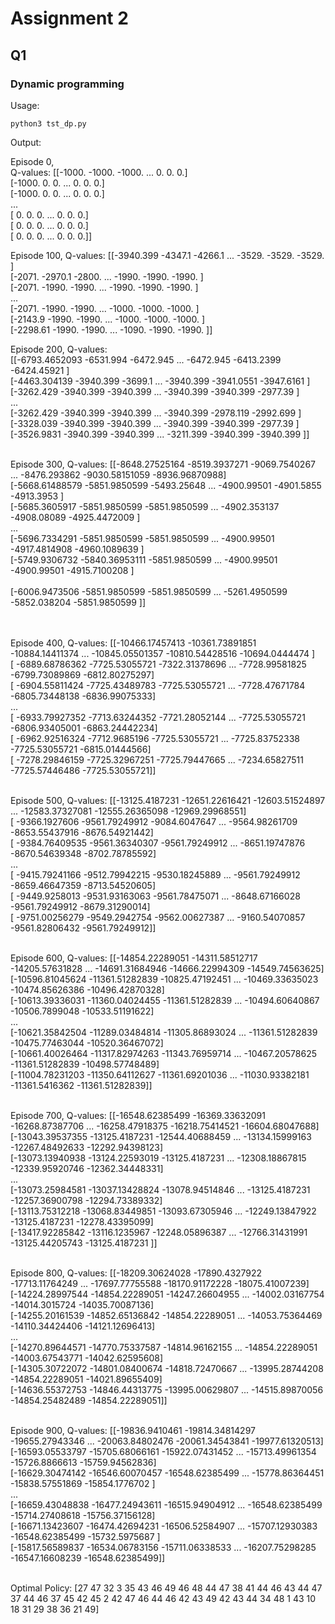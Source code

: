 # Assignment 2

## Q1

### Dynamic programming

Usage: 

    python3 tst_dp.py

Output:

Episode 0, </br>
Q-values: [[-1000. -1000. -1000. ...     0.     0.     0.] </br>
 [-1000.     0.     0. ...     0.     0.     0.] </br>
 [-1000.     0.     0. ...     0.     0.     0.] </br>
 ... </br>
 [    0.     0.     0. ...     0.     0.     0.] </br>
 [    0.     0.     0. ...     0.     0.     0.] </br>
 [    0.     0.     0. ...     0.     0.     0.]] </br>
 
Episode 100, Q-values: [[-3940.399 -4347.1   -4266.1   ... -3529.    -3529.    -3529.   ] </br>
 [-2071.    -2970.1   -2800.    ... -1990.    -1990.    -1990.   ] </br>
 [-2071.    -1990.    -1990.    ... -1990.    -1990.    -1990.   ] </br>
 ... </br>
 [-2071.    -1990.    -1990.    ... -1000.    -1000.    -1000.   ] </br>
 [-2143.9   -1990.    -1990.    ... -1000.    -1000.    -1000.   ] </br>
 [-2298.61  -1990.    -1990.    ... -1090.    -1990.    -1990.   ]] </br>
 
Episode 200, Q-values: 
 </br>[[-6793.4652093 -6531.994     -6472.945     ... -6472.945  -6413.2399    -6424.45921  ]
  </br>[-4463.304139  -3940.399     -3699.1       ... -3940.399  -3941.0551    -3947.6161   ]
  </br>[-3262.429     -3940.399     -3940.399     ... -3940.399  -3940.399     -2977.39     ]
</br> ...
  </br>[-3262.429     -3940.399     -3940.399     ... -3940.399  -2978.119     -2992.699    ]
</br> [-3328.039     -3940.399     -3940.399     ... -3940.399  -3940.399     -2977.39     ]
</br> [-3526.9831    -3940.399     -3940.399     ... -3211.399  -3940.399     -3940.399    ]]

</br>Episode 300, Q-values: [[-8648.27525164 -8519.3937271  -9069.7540267  ... -8476.293862  -9030.58151059 -8936.96870988]
</br> [-5668.61488579 -5851.9850599  -5493.25648    ... -4900.99501  -4901.5855     -4913.3953    ]
</br> [-5685.3605917  -5851.9850599  -5851.9850599  ... -4902.353137  -4908.08089    -4925.4472009 ]
</br> ...
</br> [-5696.7334291  -5851.9850599  -5851.9850599  ... -4900.99501  -4917.4814908  -4960.1089639 ]
</br> [-5749.9306732  -5840.36953111 -5851.9850599  ... -4900.99501  -4900.99501    -4915.7100208 ]
</br></br> [-6006.9473506  -5851.9850599  -5851.9850599  ... -5261.4950599  -5852.038204   -5851.9850599 ]]

</br></br>Episode 400, Q-values: [[-10466.17457413 -10361.73891851 -10884.14411374 ... -10845.05501357  -10810.54428516 -10694.0444474 ]
</br> [ -6889.68786362  -7725.53055721  -7322.31378696 ...  -7728.99581825   -6799.73089869  -6812.80275297]
</br> [ -6904.55811424  -7725.43489783  -7725.53055721 ...  -7728.47671784   -6805.73448138  -6836.99075333]
</br> ...
</br> [ -6933.79927352  -7713.63244352  -7721.28052144 ...  -7725.53055721   -6806.93405001  -6863.24442234]
</br> [ -6962.92516324  -7712.9685196   -7725.53055721 ...  -7725.83752338   -7725.53055721  -6815.01444566]
</br> [ -7278.29846159  -7725.32967251  -7725.79447665 ...  -7234.65827511   -7725.57446486  -7725.53055721]]

</br>Episode 500, Q-values: [[-13125.4187231  -12651.22616421 -12603.51524897 ... -12583.37327081  -12555.26365098 -12969.29968551]
</br> [ -9366.1927606   -9561.79249912  -9084.6047647  ...  -9564.98261709   -8653.55437916  -8676.54921442]
</br> [ -9384.76409535  -9561.36340307  -9561.79249912 ...  -8651.19747876   -8670.54639348  -8702.78785592]
</br> ...
</br> [ -9415.79241166  -9512.79942215  -9530.18245889 ...  -9561.79249912   -8659.46647359  -8713.54520605]
</br> [ -9449.9258013   -9531.93163063  -9561.78475071 ...  -8648.67166028   -9561.79249912  -8679.31290014]
</br> [ -9751.00256279  -9549.2942754   -9562.00627387 ...  -9160.54070857   -9561.82806432  -9561.79249912]]

</br>Episode 600, Q-values: [[-14854.22289051 -14311.58512717 -14205.57631828 ... -14691.31684946  -14666.22994309 -14549.74563625]
</br> [-10596.81045624 -11361.51282839 -10825.47192451 ... -10469.33635023  -10474.85626386 -10496.42870328]
</br> [-10613.39336031 -11360.04024455 -11361.51282839 ... -10494.60640867  -10506.7899048  -10533.51191622]
</br> ...
</br> [-10621.35842504 -11289.03484814 -11305.86893024 ... -11361.51282839  -10475.77463044 -10520.36467072]
</br> [-10661.40026464 -11317.82974263 -11343.76959714 ... -10467.20578625  -11361.51282839 -10498.57748489]
</br> [-11004.78231203 -11350.64112627 -11361.69201036 ... -11030.93382181  -11361.5416362  -11361.51282839]]

</br>Episode 700, Q-values: [[-16548.62385499 -16369.33632091 -16268.87387706 ... -16258.47918375  -16218.75414521 -16604.68047688]
</br> [-13043.39537355 -13125.4187231  -12544.40688459 ... -13134.15999163  -12267.48492633 -12292.94398123]
</br> [-13073.13940938 -13124.22593019 -13125.4187231  ... -12308.18867815  -12339.95920746 -12362.34448331]
</br> ...
</br> [-13073.25984581 -13037.13428824 -13078.94514846 ... -13125.4187231  -12257.36900798 -12294.73389332]
</br> [-13113.75312218 -13068.83449851 -13093.67305946 ... -12249.13847922  -13125.4187231  -12278.43395099]
</br> [-13417.92285842 -13116.1235967  -12248.05896387 ... -12766.31431991  -13125.44205743 -13125.4187231 ]]

</br>Episode 800, Q-values: [[-18209.30624028 -17890.4327922  -17713.11764249 ... -17697.77755588  -18170.91172228 -18075.41007239]
</br> [-14224.28997544 -14854.22289051 -14247.26604955 ... -14002.03167754  -14014.3015724  -14035.70087136]
</br> [-14255.20161539 -14852.65136842 -14854.22289051 ... -14053.75364469  -14110.34424406 -14121.12696413]
</br> ...
</br> [-14270.89644571 -14770.75337587 -14814.96162155 ... -14854.22289051  -14003.67543771 -14042.62595608]
</br> [-14305.30722072 -14801.08400674 -14818.72470667 ... -13995.28744208  -14854.22289051 -14021.89655409]
</br> [-14636.55372753 -14846.44313775 -13995.00629807 ... -14515.89870056  -14854.25482489 -14854.22289051]]

</br>Episode 900, Q-values: [[-19836.9410461  -19814.34814297 -19655.27943346 ... -20063.84802476  -20061.34543841 -19977.61320513]
</br> [-16593.05533797 -15705.68066161 -15922.07431452 ... -15713.49961354  -15726.8866613  -15759.94562836]
</br> [-16629.30474142 -16546.60070457 -16548.62385499 ... -15778.86364451  -15838.57551869 -15854.1776702 ]
</br> ...
</br> [-16659.43048838 -16477.24943611 -16515.94904912 ... -16548.62385499  -15714.27408618 -15756.37156128]
</br> [-16671.13423607 -16474.42694231 -16506.52584907 ... -15707.12930383  -16548.62385499 -15732.5975687 ]
</br> [-15817.56589837 -16534.06783156 -15711.06338533 ... -16207.75298285  -16547.16608239 -16548.62385499]]

</br>Optimal Policy: [27 47 32  3 35 43 46 49 46 48 44 47 38 41 44 46 43 44 47 37 44 46 37 45 42 45 2 42 47 46 44 46 42 43 49 42 43 44 34 48  1 43 10 18 31 29 38 36 21 49]
